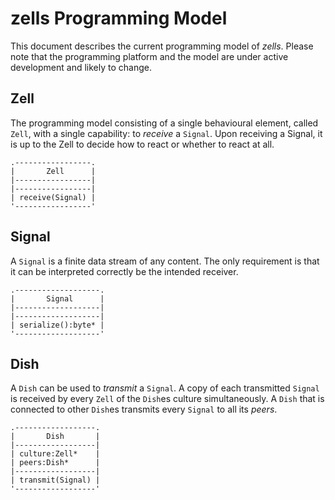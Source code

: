 # zells Programming Model

This document describes the current programming model of *zells*. Please note that the programming platform and the model are under active development and likely to change.

## Zell

The programming model consisting of a single behavioural element, called `Zell`, with a single capability: to *receive* a `Signal`. Upon receiving a Signal, it is up to the Zell to decide how to react or whether to react at all.

	.-----------------.
	|       Zell      |
	|-----------------|
	|-----------------|
	| receive(Signal) |
	'-----------------'
	
## Signal

A `Signal` is a finite data stream of any content. The only requirement is that it can be interpreted correctly be the intended receiver.

	.-------------------.
	|       Signal      |
	|-------------------|
	|-------------------|
	| serialize():byte* |
	'-------------------'

## Dish

A `Dish` can be used to *transmit* a `Signal`. A copy of each transmitted `Signal` is received by every `Zell` of the `Dish`es culture simultaneously. A `Dish` that is connected to other `Dish`es transmits every `Signal` to all its *peers*.

	.------------------.
	|       Dish       |
	|------------------|
	| culture:Zell*    |
	| peers:Dish*      |
	|------------------|
	| transmit(Signal) |
	'------------------'
